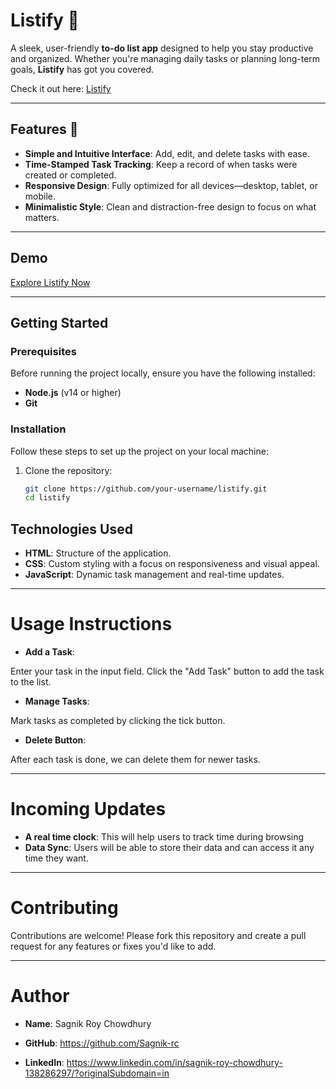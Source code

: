 # Listify 📝  
A sleek, user-friendly **to-do list app** designed to help you stay productive and organized. Whether you're managing daily tasks or planning long-term goals, **Listify** has got you covered.  

Check it out here: [Listify](https://listify-src.vercel.app/)  

---

## Features 🚀  
- **Simple and Intuitive Interface**: Add, edit, and delete tasks with ease.  
- **Time-Stamped Task Tracking**: Keep a record of when tasks were created or completed.  
- **Responsive Design**: Fully optimized for all devices—desktop, tablet, or mobile.  
- **Minimalistic Style**: Clean and distraction-free design to focus on what matters.  

---

## Demo  
[Explore Listify Now](https://listify-src.vercel.app/)  

---

## Getting Started  

### Prerequisites  
Before running the project locally, ensure you have the following installed:  
- **Node.js** (v14 or higher)  
- **Git**  

### Installation  
Follow these steps to set up the project on your local machine:  

1. Clone the repository:  
   ```bash
   git clone https://github.com/your-username/listify.git
   cd listify


## Technologies Used

- **HTML**: Structure of the application.
- **CSS**: Custom styling with a focus on responsiveness and visual appeal.
- **JavaScript**: Dynamic task management and real-time updates.

---

# Usage Instructions

- **Add a Task**:

Enter your task in the input field.
Click the "Add Task" button to add the task to the list.
- **Manage Tasks**:

Mark tasks as completed by clicking the tick button.
- **Delete Button**:

After each task is done, we can delete them for newer tasks.

---
# Incoming Updates
- **A real time clock**: This will help users to track time during browsing
- **Data Sync**: Users will be able to store their data and can access it any time they want.

---
# Contributing
Contributions are welcome! Please fork this repository and create a pull request for any features or fixes you'd like to add.

---
# Author
- **Name**: Sagnik Roy Chowdhury

- **GitHub**: https://github.com/Sagnik-rc

- **LinkedIn**: https://www.linkedin.com/in/sagnik-roy-chowdhury-138286297/?originalSubdomain=in
